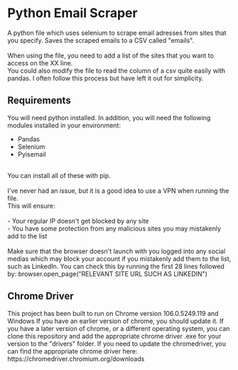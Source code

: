 <h1>Python Email Scraper</h1>
A python file which uses selenium to scrape email adresses from sites that you specify. Saves the scraped emails to a CSV called "emails".
<br/>
<br/>
When using the file, you need to add a list of the sites that you want to access on the XX line.<br/>
You could also modify the file to read the column of a csv quite easily with pandas. I often follow this process but have left it out for simplicity.

<h2>Requirements</h2>

You will need python installed.
In addition, you will need the following modules installed in your environment:
- Pandas
- Selenium
- Pyisemail
<br/>
You can install all of these with pip.<br/><br/>
I've never had an issue, but it is a good idea to use a VPN when running the file.<br/>This will ensure:<br/><br/>
- Your regular IP doesn't get blocked by any site<br/>
- You have some protection from any malicious sites you may mistakenly add to the list
<br/><br/>
Make sure that the browser doesn't launch with you logged into any social medias which may block your account if you mistakenly add them to the list, such as LinkedIn.
You can check this by running the first 28 lines followed by: browser.open_page("RELEVANT SITE URL SUCH AS LINKEDIN")

<h2>Chrome Driver</h2>
This project has been built to run on Chrome version 106.0.5249.119 and Windows 
If you have an earlier version of chrome, you should update it.
If you have a later version of chrome, or a different operating system, you can clone this repository and add the appropriate chrome driver .exe for your version to the "drivers" folder.
If you need to update the chromedriver, you can find the appropriate chrome driver here:
https://chromedriver.chromium.org/downloads
